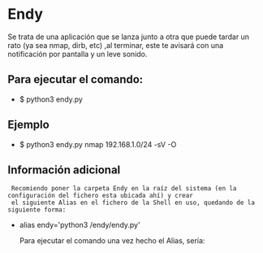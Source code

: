 # Endy
Se trata de una aplicación que se lanza junto a otra que puede tardar un rato (ya sea nmap, dirb, etc) ,al terminar, este te avisará con una notificación por pantalla y un leve sonido.

## Para ejecutar el comando:
* $ python3 endy.py <tarea a realizar>

## Ejemplo
* $ python3 endy.py nmap 192.168.1.0/24 -sV -O

## Información adicional
     Recomiendo poner la carpeta Endy en la raíz del sistema (en la configuración del fichero esta ubicada ahí) y crear 
     el siguiente Alias en el fichero de la Shell en uso, quedando de la siguiente forma:
* alias endy='python3 /endy/endy.py'<br>
     
     
     
     Para ejecutar el comando una vez hecho el Alias, sería:
